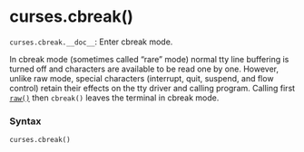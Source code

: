 # curses.cbreak()

`curses.cbreak.__doc__`: Enter cbreak mode.

In cbreak mode (sometimes called “rare” mode) normal tty line buffering is turned off and characters are available to be read one by one. However, unlike raw mode, special characters (interrupt, quit, suspend, and flow control) retain their effects on the tty driver and calling program. Calling first [`raw()`](/modules/curses/raw.md) then `cbreak()` leaves the terminal in cbreak mode.

### Syntax

```python
curses.cbreak()
```